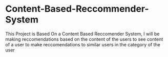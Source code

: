 # Content-Based-Reccommender-System
This Project is Based On a Content Based Reccomender System, I will be making reccomendations based on the content of the users to see content of a user to make reccomendations to similar users in the category of the user
